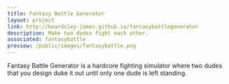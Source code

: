 ```yaml
---
title: Fantasy Battle Generator
layout: project
link: http://beardsley-james.github.io/fantasybattlegenerator
description: Make two dudes fight each other.
associated: fantasybattle
preview: /public/images/fantasybattle.png
---
```


Fantasy Battle Generator is a hardcore fighting simulator where two dudes that you design duke it out until only one dude is left standing.